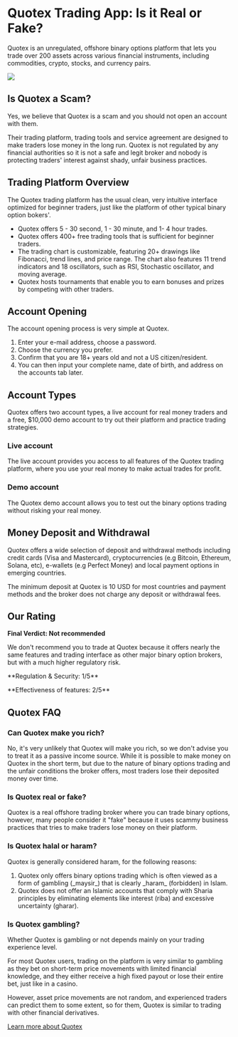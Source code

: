 # Quotex Trading App: Is it Real or Fake?

Quotex is an unregulated, offshore binary options platform that lets you
trade over 200 assets across various financial instruments, including
commodities, crypto, stocks, and currency pairs.

[![](https://static.quotex.io/files/1_en/300_250.jpg)](https://traff.sbs/brokerqxsignupf)

## Is Quotex a Scam?

Yes, we believe that Quotex is a scam and you should not open an account
with them.

Their trading platform, trading tools and service agreement are designed
to make traders lose money in the long run. Quotex is not regulated by
any financial authorities so it is not a safe and legit broker and
nobody is protecting traders\' interest against shady, unfair business
practices.

## Trading Platform Overview

The Quotex trading platform has the usual clean, very intuitive
interface optimized for beginner traders, just like the platform of
other typical binary option bokers\'.

-   Quotex offers 5 - 30 second, 1 - 30 minute, and 1- 4 hour trades.
-   Quotex offers 400+ free trading tools that is sufficient for
    beginner traders.
-   The trading chart is customizable, featuring 20+ drawings like
    Fibonacci, trend lines, and price range. The chart also features 11
    trend indicators and 18 oscillators, such as RSI, Stochastic
    oscillator, and moving average.
-   Quotex hosts tournaments that enable you to earn bonuses and prizes
    by competing with other traders.

## Account Opening

The account opening process is very simple at Quotex.

1.  Enter your e-mail address, choose a password.
2.  Choose the currency you prefer.
3.  Confirm that you are 18+ years old and not a US citizen/resident.
4.  You can then input your complete name, date of birth, and address on
    the accounts tab later.

## Account Types

Quotex offers two account types, a live account for real money traders
and a free, \$10,000 demo account to try out their platform and practice
trading strategies.

### Live account

The live account provides you access to all features of the Quotex
trading platform, where you use your real money to make actual trades
for profit.

### Demo account

The Quotex demo account allows you to test out the binary options
trading without risking your real money.

## Money Deposit and Withdrawal

Quotex offers a wide selection of deposit and withdrawal methods
including credit cards (Visa and Mastercard), cryptocurrencies (e.g
Bitcoin, Ethereum, Solana, etc), e-wallets (e.g Perfect Money) and local
payment options in emerging countries.

The minimum deposit at Quotex is 10 USD for most countries and payment
methods and the broker does not charge any deposit or withdrawal fees.

## Our Rating

**Final Verdict: Not recommended**

We don\'t recommend you to trade at Quotex because it offers nearly the
same features and trading interface as other major binary option
brokers, but with a much higher regulatory risk.

\*\*Regulation & Security: 1/5\*\*

\*\*Effectiveness of features: 2/5\*\*

## Quotex FAQ

### Can Quotex make you rich?

No, it\'s very unlikely that Quotex will make you rich, so we don\'t
advise you to treat it as a passive income source. While it is possible
to make money on Quotex in the short term, but due to the nature of
binary options trading and the unfair conditions the broker offers, most
traders lose their deposited money over time.

### Is Quotex real or fake?

Quotex is a real offshore trading broker where you can trade binary
options, however, many people consider it "fake" because it uses
scammy business practices that tries to make traders lose money on their
platform.

### Is Quotex halal or haram?

Quotex is generally considered haram, for the following reasons:

1.  Quotex only offers binary options trading which is often viewed as a
    form of gambling (\_maysir\_) that is clearly \_haram\_ (forbidden)
    in Islam.
2.  Quotex does not offer an Islamic accounts that comply with Sharia
    principles by eliminating elements like interest (riba) and
    excessive uncertainty (gharar).

### Is Quotex gambling?

Whether Quotex is gambling or not depends mainly on your trading
experience level.

For most Quotex users, trading on the platform is very similar to
gambling as they bet on short-term price movements with limited
financial knowledge, and they either receive a high fixed payout or lose
their entire bet, just like in a casino.

However, asset price movements are not random, and experienced traders
can predict them to some extent, so for them, Quotex is similar to
trading with other financial derivatives.

[Learn more about Quotex](\%22https://traff.sbs/quotexonelink\%22)


